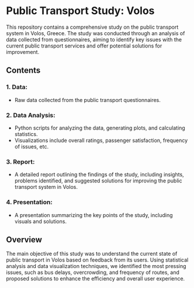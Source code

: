 # Public Transport Study: Volos

This repository contains a comprehensive study on the public transport system in Volos, Greece. The study was conducted through an analysis of data collected from questionnaires, aiming to identify key issues with the current public transport services and offer potential solutions for improvement.

## Contents

### 1. **Data**:
- Raw data collected from the public transport questionnaires.

### 2. **Data Analysis**:
- Python scripts for analyzing the data, generating plots, and calculating statistics.
- Visualizations include overall ratings, passenger satisfaction, frequency of issues, etc.

### 3. **Report**:
- A detailed report outlining the findings of the study, including insights, problems identified, and suggested solutions for improving the public transport system in Volos.

### 4. **Presentation**:
- A presentation summarizing the key points of the study, including visuals and solutions.

## Overview

The main objective of this study was to understand the current state of public transport in Volos based on feedback from its users. Using statistical analysis and data visualization techniques, we identified the most pressing issues, such as bus delays, overcrowding, and frequency of routes, and proposed solutions to enhance the efficiency and overall user experience.
